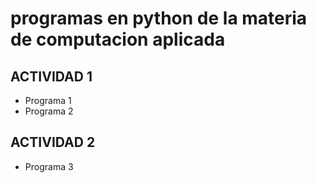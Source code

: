 # programas en python de la materia de computacion aplicada

## ACTIVIDAD 1
- Programa 1
- Programa 2

## ACTIVIDAD 2
- Programa 3